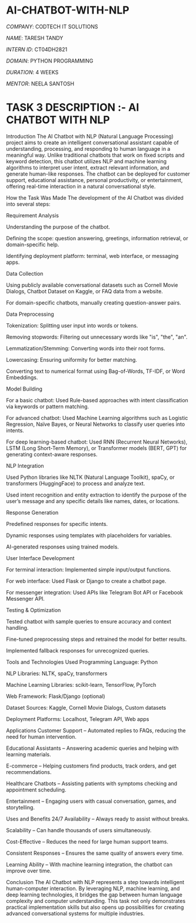 # AI-CHATBOT-WITH-NLP

*COMPANY*: CODTECH IT SOLUTIONS

*NAME*: TARESH TANDY

*INTERN ID*: CT04DH2821

*DOMAIN*: PYTHON PROGRAMMING

*DURATION*: 4 WEEKS

*MENTOR*: NEELA SANTOSH

# TASK 3 DESCRIPTION :- AI CHATBOT WITH NLP #

Introduction
The AI Chatbot with NLP (Natural Language Processing) project aims to create an intelligent conversational assistant capable of understanding, processing, and responding to human language in a meaningful way. Unlike traditional chatbots that work on fixed scripts and keyword detection, this chatbot utilizes NLP and machine learning algorithms to interpret user intent, extract relevant information, and generate human-like responses. The chatbot can be deployed for customer support, educational assistance, personal productivity, or entertainment, offering real-time interaction in a natural conversational style.

How the Task Was Made
The development of the AI Chatbot was divided into several steps:

Requirement Analysis

Understanding the purpose of the chatbot.

Defining the scope: question answering, greetings, information retrieval, or domain-specific help.

Identifying deployment platform: terminal, web interface, or messaging apps.

Data Collection

Using publicly available conversational datasets such as Cornell Movie Dialogs, Chatbot Dataset on Kaggle, or FAQ data from a website.

For domain-specific chatbots, manually creating question-answer pairs.

Data Preprocessing

Tokenization: Splitting user input into words or tokens.

Removing stopwords: Filtering out unnecessary words like "is", "the", "an".

Lemmatization/Stemming: Converting words into their root forms.

Lowercasing: Ensuring uniformity for better matching.

Converting text to numerical format using Bag-of-Words, TF-IDF, or Word Embeddings.

Model Building

For a basic chatbot: Used Rule-based approaches with intent classification via keywords or pattern matching.

For advanced chatbot: Used Machine Learning algorithms such as Logistic Regression, Naïve Bayes, or Neural Networks to classify user queries into intents.

For deep learning-based chatbot: Used RNN (Recurrent Neural Networks), LSTM (Long Short-Term Memory), or Transformer models (BERT, GPT) for generating context-aware responses.

NLP Integration

Used Python libraries like NLTK (Natural Language Toolkit), spaCy, or transformers (HuggingFace) to process and analyze text.

Used intent recognition and entity extraction to identify the purpose of the user’s message and any specific details like names, dates, or locations.

Response Generation

Predefined responses for specific intents.

Dynamic responses using templates with placeholders for variables.

AI-generated responses using trained models.

User Interface Development

For terminal interaction: Implemented simple input/output functions.

For web interface: Used Flask or Django to create a chatbot page.

For messenger integration: Used APIs like Telegram Bot API or Facebook Messenger API.

Testing & Optimization

Tested chatbot with sample queries to ensure accuracy and context handling.

Fine-tuned preprocessing steps and retrained the model for better results.

Implemented fallback responses for unrecognized queries.

Tools and Technologies Used
Programming Language: Python

NLP Libraries: NLTK, spaCy, transformers

Machine Learning Libraries: scikit-learn, TensorFlow, PyTorch

Web Framework: Flask/Django (optional)

Dataset Sources: Kaggle, Cornell Movie Dialogs, Custom datasets

Deployment Platforms: Localhost, Telegram API, Web apps

Applications
Customer Support – Automated replies to FAQs, reducing the need for human intervention.

Educational Assistants – Answering academic queries and helping with learning materials.

E-commerce – Helping customers find products, track orders, and get recommendations.

Healthcare Chatbots – Assisting patients with symptoms checking and appointment scheduling.

Entertainment – Engaging users with casual conversation, games, and storytelling.

Uses and Benefits
24/7 Availability – Always ready to assist without breaks.

Scalability – Can handle thousands of users simultaneously.

Cost-Effective – Reduces the need for large human support teams.

Consistent Responses – Ensures the same quality of answers every time.

Learning Ability – With machine learning integration, the chatbot can improve over time.

Conclusion
The AI Chatbot with NLP represents a step towards intelligent human-computer interaction. By leveraging NLP, machine learning, and deep learning technologies, it bridges the gap between human language complexity and computer understanding. This task not only demonstrates practical implementation skills but also opens up possibilities for creating advanced conversational systems for multiple industries.
